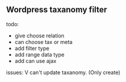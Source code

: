 ## Wordpress taxanomy filter

todo:
- give choose relation
- can choose tax or meta
- add filter type
- add range data type
- add can use ajax

issues:
V can't update taxanomy. (Only create)
